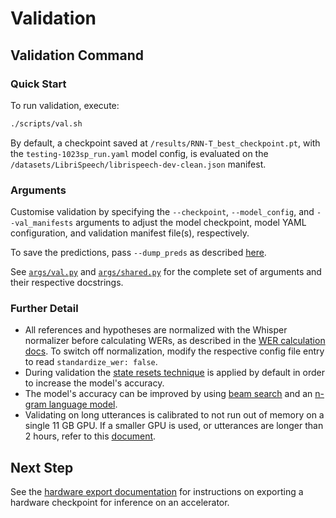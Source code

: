 # Validation

## Validation Command

### Quick Start

To run validation, execute:

```bash
./scripts/val.sh
```

By default, a checkpoint saved at `/results/RNN-T_best_checkpoint.pt`, with the `testing-1023sp_run.yaml` model config, is evaluated on the `/datasets/LibriSpeech/librispeech-dev-clean.json` manifest.

### Arguments

Customise validation by specifying the `--checkpoint`, `--model_config`, and `--val_manifests` arguments to adjust the model checkpoint, model YAML configuration, and validation manifest file(s), respectively.

To save the predictions, pass `--dump_preds` as described [here](./saving_predictions.md).

See [`args/val.py`](https://github.com/MyrtleSoftware/caiman-asr/blob/main/training/caiman_asr_train/args/val.py) and
[`args/shared.py`](https://github.com/MyrtleSoftware/caiman-asr/blob/main/training/caiman_asr_train/args/shared.py)
for the complete set of arguments and their respective docstrings.

### Further Detail

- All references and hypotheses are normalized with the Whisper normalizer before calculating WERs, as described in the [WER calculation docs](./wer_calculation.md). To switch off normalization, modify the respective config file entry to read `standardize_wer: false`.
- During validation the [state resets technique](./state_resets.md) is applied by default in order to increase the model's accuracy.
- The model's accuracy can be improved by using [beam search](./beam_decoder.md) and an [n-gram language model](./ngram_lm.md).
- Validating on long utterances is calibrated to not run out of memory on a single 11 GB GPU.
  If a smaller GPU is used, or utterances are longer than 2 hours, refer to this [document](automatic_batch_size_reduction.md).

## Next Step

See the [hardware export documentation](./export_inference_checkpoint.md) for instructions on exporting a hardware checkpoint for inference on an accelerator.
